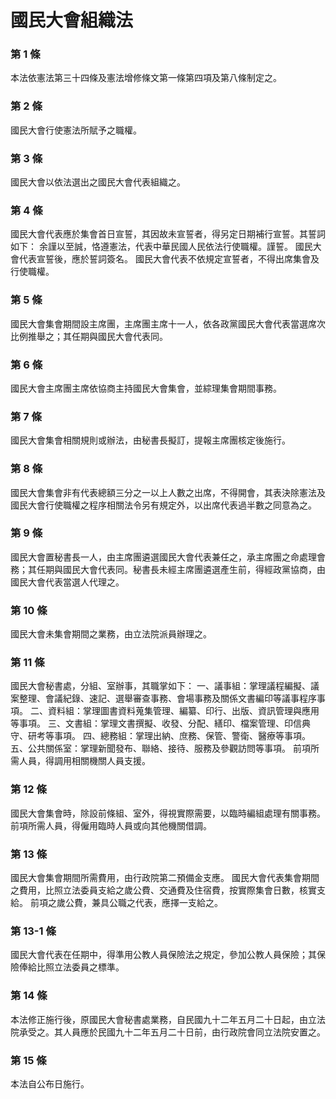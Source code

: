 # 國民大會組織法

### 第 1 條

本法依憲法第三十四條及憲法增修條文第一條第四項及第八條制定之。

### 第 2 條

國民大會行使憲法所賦予之職權。

### 第 3 條

國民大會以依法選出之國民大會代表組織之。

### 第 4 條

國民大會代表應於集會首日宣誓，其因故未宣誓者，得另定日期補行宣誓。其誓詞如下：
余謹以至誠，恪遵憲法，代表中華民國人民依法行使職權。謹誓。
國民大會代表宣誓後，應於誓詞簽名。
國民大會代表不依規定宣誓者，不得出席集會及行使職權。

### 第 5 條

國民大會集會期間設主席團，主席團主席十一人，依各政黨國民大會代表當選席次比例推舉之；其任期與國民大會代表同。

### 第 6 條

國民大會主席團主席依協商主持國民大會集會，並綜理集會期間事務。

### 第 7 條

國民大會集會相關規則或辦法，由秘書長擬訂，提報主席團核定後施行。

### 第 8 條

國民大會集會非有代表總額三分之一以上人數之出席，不得開會，其表決除憲法及國民大會行使職權之程序相關法令另有規定外，以出席代表過半數之同意為之。

### 第 9 條

國民大會置秘書長一人，由主席團遴選國民大會代表兼任之，承主席團之命處理會務；其任期與國民大會代表同。秘書長未經主席團遴選產生前，得經政黨協商，由國民大會代表當選人代理之。

### 第 10 條

國民大會未集會期間之業務，由立法院派員辦理之。

### 第 11 條

國民大會秘書處，分組、室辦事，其職掌如下：
一、議事組：掌理議程編擬、議案整理、會議紀錄、速記、選舉審查事務、會場事務及關係文書編印等議事程序事項。
二、資料組：掌理圖書資料蒐集管理、編纂、印行、出版、資訊管理與應用等事項。
三、文書組：掌理文書撰擬、收發、分配、繕印、檔案管理、印信典守、研考等事項。
四、總務組：掌理出納、庶務、保管、警衛、醫療等事項。
五、公共關係室：掌理新聞發布、聯絡、接待、服務及參觀訪問等事項。
前項所需人員，得調用相關機關人員支援。

### 第 12 條

國民大會集會時，除設前條組、室外，得視實際需要，以臨時編組處理有關事務。
前項所需人員，得僱用臨時人員或向其他機關借調。

### 第 13 條

國民大會集會期間所需費用，由行政院第二預備金支應。
國民大會代表集會期間之費用，比照立法委員支給之歲公費、交通費及住宿費，按實際集會日數，核實支給。
前項之歲公費，兼具公職之代表，應擇一支給之。

### 第 13-1 條

國民大會代表在任期中，得準用公教人員保險法之規定，參加公教人員保險；其保險俸給比照立法委員之標準。

### 第 14 條

本法修正施行後，原國民大會秘書處業務，自民國九十二年五月二十日起，由立法院承受之。其人員應於民國九十二年五月二十日前，由行政院會同立法院安置之。

### 第 15 條

本法自公布日施行。
